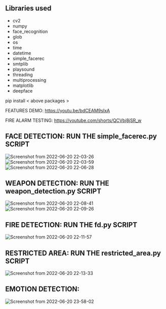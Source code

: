 
## Libraries used
* cv2
* numpy
* face_recognition
* glob
* os
* time 
* datetime
* simple_facerec
* smtplib
* playsound
* threading
* multiprocessing
* matplotlib
* deepface

pip install < above packages >

FEATURES DEMO: https://youtu.be/bdCEAM9sIxA

FIRE ALARM TESTING: https://youtube.com/shorts/QCVbj8jSR_w

## FACE DETECTION: RUN THE simple_facerec.py SCRIPT


![Screenshot from 2022-06-20 22-03-26](https://user-images.githubusercontent.com/85397632/174645965-093443cf-f7d8-466e-9cb0-a87496cf5ad6.png)
![Screenshot from 2022-06-20 22-03-59](https://user-images.githubusercontent.com/85397632/174645992-59c521ed-4554-4325-b404-56d3bc0debae.png)
![Screenshot from 2022-06-20 22-06-28](https://user-images.githubusercontent.com/85397632/174646224-09b78a2d-4d9c-4dcd-a07b-359224b4541f.png)



## WEAPON DETECTION: RUN THE weapon_detection.py SCRIPT


![Screenshot from 2022-06-20 22-08-41](https://user-images.githubusercontent.com/85397632/174646511-8f620d58-446a-4cd0-a9ee-9b2c07e2c25e.png)
![Screenshot from 2022-06-20 22-09-26](https://user-images.githubusercontent.com/85397632/174646623-8ec25ff9-4cec-4e95-ba1f-9898424bd119.png)


## FIRE DETECTION: RUN THE fd.py SCRIPT

![Screenshot from 2022-06-20 22-11-57](https://user-images.githubusercontent.com/85397632/174646977-4389ec50-ab90-49b5-9a16-58da927bcb61.png)


## RESTRICTED AREA: RUN THE restricted_area.py SCRIPT


![Screenshot from 2022-06-20 22-13-33](https://user-images.githubusercontent.com/85397632/174647674-352af162-60f0-432e-bd0e-6f107121b19d.png)


## EMOTION DETECTION: 


![Screenshot from 2022-06-20 23-58-02](https://user-images.githubusercontent.com/85397632/174660127-deb49dbb-fdcc-45d7-81e0-92a87593459a.png)



